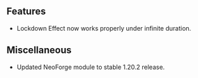 ## Features
- Lockdown Effect now works properly under infinite duration.

## Miscellaneous
- Updated NeoForge module to stable 1.20.2 release.